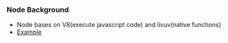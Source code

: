 ### Node Background

- Node bases on V8(execute javascript code) and livuv(native functions)
- [Example](https://github.com/nodejs/node/blob/master/lib/internal/crypto/pbkdf2.js)
